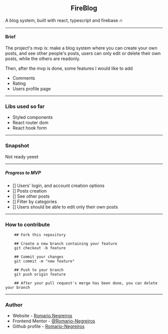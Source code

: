 <h2 style="text-align: center">FireBlog</h2>

A blog system, built with react, typescript and firebase 🔥

-----------------------------------------------------------------------------------------------------------------------------

#### Brief

The project's mvp is: make a blog system where you can create your own posts, and see other people's posts,
users can only edit or delete their own posts, while the others are readonly.

Then, after the mvp is done, some features I would like to add
* Comments
* Rating
* Users profile page

-----------------------------------------------------------------------------------------------------------------------------

### Libs used so far
* Styled components
* React router dom
* React hook form

-----------------------------------------------------------------------------------------------------------------------------

### Snapshot
Not ready yeeet

-----------------------------------------------------------------------------------------------------------------------------

##### Progress to MVP
- [] Users' login, and account creation options
- [] Posts creation
- [] See other posts
- [] Filter by categories
- [] Users should be able to edit only their own posts


-----------------------------------------------------------------------------------------------------------------------------

### How to contribute 

```
    ## Fork this repository

    ## Create a new branch containing your feature
    git checkout -b feature

    ## Commit your changes
    git commit -m "new feature"

    ## Push to your branch
    git push origin feature

    ## After your pull request's merge has been done, you can delete your branch

```

-----------------------------------------------------------------------------------------------------------------------------

### Author

- Website - [Romario Negreiros](https://romario-negreiros.github.io/Romario-frontend/)
- Frontend Mentor - [@Romario-Negreiros](https://www.frontendmentor.io/profile/Romario-Negreiros)
- Github profile - [Romario-Negreiros](https://github.com/Romario-Negreiros)
